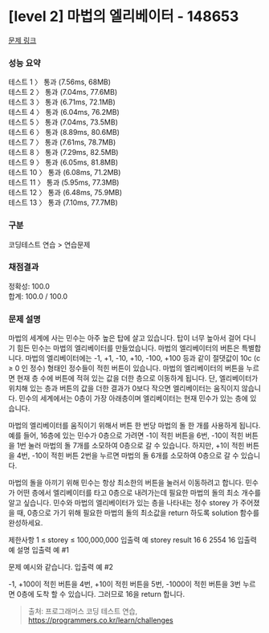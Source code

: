 # [level 2] 마법의 엘리베이터 - 148653

[문제 링크](https://school.programmers.co.kr/learn/courses/30/lessons/148653)

### 성능 요약

테스트 1 〉	통과 (7.56ms, 68MB)  
테스트 2 〉	통과 (7.04ms, 77.6MB)  
테스트 3 〉	통과 (6.71ms, 72.1MB)  
테스트 4 〉	통과 (6.04ms, 76.2MB)  
테스트 5 〉	통과 (7.04ms, 73.5MB)  
테스트 6 〉	통과 (8.89ms, 80.6MB)  
테스트 7 〉	통과 (7.61ms, 78.7MB)  
테스트 8 〉	통과 (7.29ms, 82.5MB)  
테스트 9 〉	통과 (6.05ms, 81.8MB)  
테스트 10 〉	통과 (6.08ms, 71.2MB)  
테스트 11 〉	통과 (5.95ms, 77.3MB)  
테스트 12 〉	통과 (6.48ms, 75.9MB)  
테스트 13 〉	통과 (7.10ms, 77.7MB)  

### 구분

코딩테스트 연습 > 연습문제

### 채점결과

정확성: 100.0<br/>합계: 100.0 / 100.0

### 문제 설명

마법의 세계에 사는 민수는 아주 높은 탑에 살고 있습니다. 탑이 너무 높아서 걸어 다니기 힘든 민수는 마법의 엘리베이터를 만들었습니다. 마법의 엘리베이터의 버튼은 특별합니다. 마법의 엘리베이터에는 -1, +1, -10, +10, -100, +100 등과 같이 절댓값이 10c (c ≥ 0 인 정수) 형태인 정수들이 적힌 버튼이 있습니다. 마법의 엘리베이터의 버튼을 누르면 현재 층 수에 버튼에 적혀 있는 값을 더한 층으로 이동하게 됩니다. 단, 엘리베이터가 위치해 있는 층과 버튼의 값을 더한 결과가 0보다 작으면 엘리베이터는 움직이지 않습니다. 민수의 세계에서는 0층이 가장 아래층이며 엘리베이터는 현재 민수가 있는 층에 있습니다.

마법의 엘리베이터를 움직이기 위해서 버튼 한 번당 마법의 돌 한 개를 사용하게 됩니다.예를 들어, 16층에 있는 민수가 0층으로 가려면 -1이 적힌 버튼을 6번, -10이 적힌 버튼을 1번 눌러 마법의 돌 7개를 소모하여 0층으로 갈 수 있습니다. 하지만, +1이 적힌 버튼을 4번, -10이 적힌 버튼 2번을 누르면 마법의 돌 6개를 소모하여 0층으로 갈 수 있습니다.

마법의 돌을 아끼기 위해 민수는 항상 최소한의 버튼을 눌러서 이동하려고 합니다. 민수가 어떤 층에서 엘리베이터를 타고 0층으로 내려가는데 필요한 마법의 돌의 최소 개수를 알고 싶습니다. 민수와 마법의 엘리베이터가 있는 층을 나타내는 정수 storey 가 주어졌을 때, 0층으로 가기 위해 필요한 마법의 돌의 최소값을 return 하도록 solution 함수를 완성하세요.

제한사항
1 ≤ storey ≤ 100,000,000
입출력 예
storey	result
16	6
2554	16
입출력 예 설명
입출력 예 #1

문제 예시와 같습니다.
입출력 예 #2

-1, +100이 적힌 버튼을 4번, +10이 적힌 버튼을 5번, -1000이 적힌 버튼을 3번 누르면 0층에 도착 할 수 있습니다. 그러므로 16을 return 합니다.

> 출처: 프로그래머스 코딩 테스트 연습, https://programmers.co.kr/learn/challenges